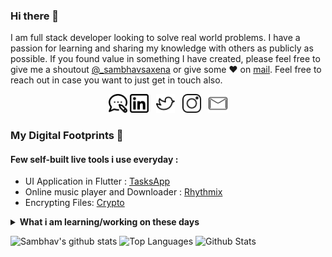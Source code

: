 ### Hi there 👋

I am full stack developer looking to solve real world problems. I have a passion for learning and sharing my knowledge with others as publicly as possible. 
If you found value in something I have created, please feel free to give me a shoutout [@_sambhavsaxena](https://twitter.com/_sambhavsaxena) or give some ♥ on [mail](mailto:sambhavsaxena02@outlook.com). Feel free to reach out in case you want to just get in touch also.

<p align='center'>
<a href="https://thatsameguy.netlify.app"><img height="30" src="https://github.com/sambhavsaxena/sambhavsaxena/blob/main/blog.png?raw=true"></a>
<a href="https://www.linkedin.com/in/sambhav-saxena-411985152/"><img height="30" src="https://github.com/sambhavsaxena/sambhavsaxena/blob/main/linkedin.png?raw=true"></a>&nbsp;&nbsp;
<a href="https://twitter.com/_sambhavsaxena"><img height="30" src="https://github.com/sambhavsaxena/sambhavsaxena/blob/main/twitter.png?raw=true"></a>&nbsp;&nbsp;
<a href="https://www.instagram.com/sambhav.jpg/"><img height="30" src="https://github.com/sambhavsaxena/sambhavsaxena/blob/main/instagram.png?raw=true"></a>&nbsp;&nbsp;
<a href="mailto:sambhavsaxena02@outlook.com"><img height="30" src="https://github.com/sambhavsaxena/sambhavsaxena/blob/main/mail.png?raw=true"></a>
</p>

### My Digital Footprints 🌱

#### Few self-built live tools i use everyday :
* UI Application in Flutter : [TasksApp](https://drive.google.com/file/d/1qEpWmUqx9D1LFbjFQQgDAizoE-aI0_5a/view)
* Online music player and Downloader : [Rhythmix](https://drive.google.com/file/d/1uRbKsD6kl9Jw54mr4CL3_obYg6vl7ZzV/view)
* Encrypting Files: [Crypto](https://github.com/thatsameguyokay/crypto)

<details>
 <summary><strong>What i am learning/working on these days</strong></summary>
 <ul>
   <li> Efficient system designing </li>
   <li> Working with Python </li>
   <li> Playing around with Competitive Questions </li>
   <li> Building <a href="https://thatsameguy.netlify.app" target="_blank">thatsameguy.netlify.app</a> </li>
   <li> Flutter Development</li>
  </ul>
</details>

 ![Sambhav's github stats](https://github-readme-stats.vercel.app/api?username=sambhavsaxena&hide=contribs&show_icons=true&hide_border=true&theme=dark)
 ![Top Languages](https://github-readme-stats.vercel.app/api/top-langs/?username=sambhavsaxena&layout=compact&hide_border=true&theme=dark)
 ![Github Stats](https://github-readme-streak-stats.herokuapp.com/?user=Vanshikapandey30&theme=dark)
